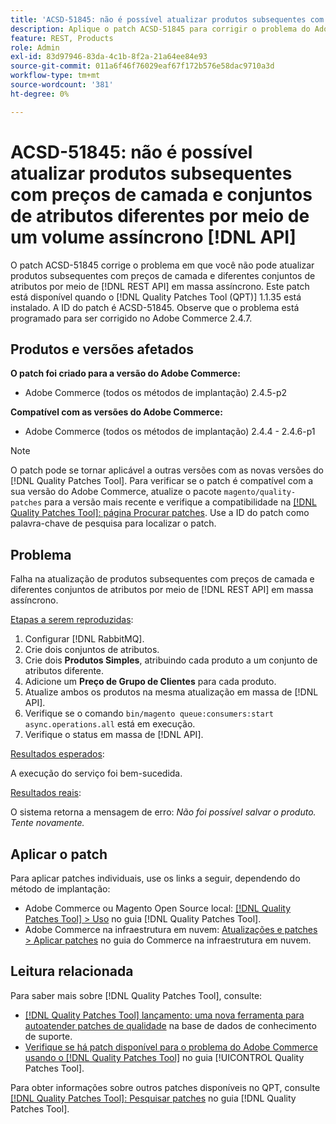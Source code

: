 ```yaml
---
title: 'ACSD-51845: não é possível atualizar produtos subsequentes com preços de camada e conjuntos de atributos diferentes por meio de um volume assíncrono [!DNL API]'
description: Aplique o patch ACSD-51845 para corrigir o problema do Adobe Commerce, em que não é possível atualizar produtos subsequentes com preços de camada e diferentes conjuntos de atributos por meio de massa assíncrona [!DNL REST API].
feature: REST, Products
role: Admin
exl-id: 83d97946-83da-4c1b-8f2a-21a64ee84e93
source-git-commit: 011a6f46f76029eaf67f172b576e58dac9710a3d
workflow-type: tm+mt
source-wordcount: '381'
ht-degree: 0%

---
```


# ACSD-51845: não é possível atualizar produtos subsequentes com preços de camada e conjuntos de atributos diferentes por meio de um volume assíncrono [!DNL API]

O patch ACSD-51845 corrige o problema em que você não pode atualizar produtos subsequentes com preços de camada e diferentes conjuntos de atributos por meio de [!DNL REST API] em massa assíncrono. Este patch está disponível quando o [!DNL Quality Patches Tool (QPT)] 1.1.35 está instalado. A ID do patch é ACSD-51845. Observe que o problema está programado para ser corrigido no Adobe Commerce 2.4.7.

## Produtos e versões afetados

**O patch foi criado para a versão do Adobe Commerce:**

* Adobe Commerce (todos os métodos de implantação) 2.4.5-p2

**Compatível com as versões do Adobe Commerce:**

* Adobe Commerce (todos os métodos de implantação) 2.4.4 - 2.4.6-p1

>[!NOTE]
>
>O patch pode se tornar aplicável a outras versões com as novas versões do [!DNL Quality Patches Tool]. Para verificar se o patch é compatível com a sua versão do Adobe Commerce, atualize o pacote `magento/quality-patches` para a versão mais recente e verifique a compatibilidade na [[!DNL Quality Patches Tool]: página Procurar patches](https://experienceleague.adobe.com/tools/commerce-quality-patches/index.html). Use a ID do patch como palavra-chave de pesquisa para localizar o patch.

## Problema

Falha na atualização de produtos subsequentes com preços de camada e diferentes conjuntos de atributos por meio de [!DNL REST API] em massa assíncrono.

<u>Etapas a serem reproduzidas</u>:

1. Configurar [!DNL RabbitMQ].
1. Crie dois conjuntos de atributos.
1. Crie dois **Produtos Simples**, atribuindo cada produto a um conjunto de atributos diferente.
1. Adicione um **Preço de Grupo de Clientes** para cada produto.
1. Atualize ambos os produtos na mesma atualização em massa de [!DNL API].
1. Verifique se o comando `bin/magento queue:consumers:start async.operations.all` está em execução.
1. Verifique o status em massa de [!DNL API].

<u>Resultados esperados</u>:

A execução do serviço foi bem-sucedida.

<u>Resultados reais</u>:

O sistema retorna a mensagem de erro: *Não foi possível salvar o produto. Tente novamente.*

## Aplicar o patch

Para aplicar patches individuais, use os links a seguir, dependendo do método de implantação:

* Adobe Commerce ou Magento Open Source local: [[!DNL Quality Patches Tool] > Uso](/help/tools/quality-patches-tool/usage.md) no guia [!DNL Quality Patches Tool].
* Adobe Commerce na infraestrutura em nuvem: [Atualizações e patches > Aplicar patches](https://experienceleague.adobe.com/docs/commerce-cloud-service/user-guide/develop/upgrade/apply-patches.html) no guia do Commerce na infraestrutura em nuvem.

## Leitura relacionada

Para saber mais sobre [!DNL Quality Patches Tool], consulte:

* [[!DNL Quality Patches Tool] lançamento: uma nova ferramenta para autoatender patches de qualidade](https://experienceleague.adobe.com/en/docs/commerce-operations/tools/quality-patches-tool/quality-patches-tool-to-self-serve-quality-patches) na base de dados de conhecimento de suporte.
* [Verifique se há patch disponível para o problema do Adobe Commerce usando o  [!DNL Quality Patches Tool]](/help/tools/quality-patches-tool/patches-available-in-qpt/check-patch-for-magento-issue-with-magento-quality-patches.md) no guia [!UICONTROL Quality Patches Tool].


Para obter informações sobre outros patches disponíveis no QPT, consulte [[!DNL Quality Patches Tool]: Pesquisar patches](https://experienceleague.adobe.com/tools/commerce-quality-patches/index.html) no guia [!DNL Quality Patches Tool].
